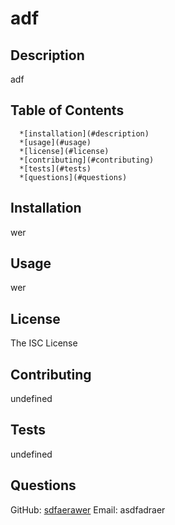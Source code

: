 # adf
  
  ## Description
  adf
  
  ## Table of Contents
      *[installation](#description)
      *[usage](#usage)
      *[license](#license)
      *[contributing](#contributing)
      *[tests](#tests)
      *[questions](#questions)
  
## Installation
wer

## Usage
wer

## License
The ISC License

## Contributing
undefined

## Tests
undefined

## Questions
GitHub: [sdfaerawer](https://github.com/sdfaerawer)
Email: asdfadraer

